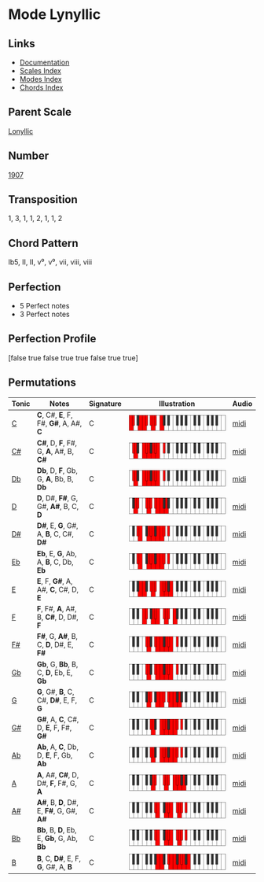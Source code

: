 # Mode Lynyllic

## Links

- [Documentation](README.md)
- [Scales Index](Scales.md)
- [Modes Index](Modes.md)
- [Chords Index](Chords.md)

## Parent Scale

[Lonyllic](ScaleLonyllic.md)

## Number

[1907](https://ianring.com/musictheory/scales/1907)

## Transposition

1, 3, 1, 1, 2, 1, 1, 2

## Chord Pattern

Ib5, II, II, v⁰, v⁰, vii, viii, viii

## Perfection

- 5 Perfect notes
- 3 Perfect notes

## Perfection Profile

[false true false true true false true true]

## Permutations

| Tonic | Notes | Signature | Illustration | Audio |
|-------|-------|-----------|--------------|-------|
| [C](ModeCNaturalLynyllic.md) | **C**, C#, **E**, F, F#, **G#**, A, A#, **C** | C | ![CNaturalLynyllic](ModeCNaturalLynyllic.png) | [midi](https://github.com/edipermadi/music/blob/main/docs/ModeCNaturalLynyllic.mid?raw=true) |
| [C#](ModeCSharpLynyllic.md) | **C#**, D, **F**, F#, G, **A**, A#, B, **C#** | C | ![CSharpLynyllic](ModeCSharpLynyllic.png) | [midi](https://github.com/edipermadi/music/blob/main/docs/ModeCSharpLynyllic.mid?raw=true) |
| [Db](ModeDFlatLynyllic.md) | **Db**, D, **F**, Gb, G, **A**, Bb, B, **Db** | C | ![DFlatLynyllic](ModeDFlatLynyllic.png) | [midi](https://github.com/edipermadi/music/blob/main/docs/ModeDFlatLynyllic.mid?raw=true) |
| [D](ModeDNaturalLynyllic.md) | **D**, D#, **F#**, G, G#, **A#**, B, C, **D** | C | ![DNaturalLynyllic](ModeDNaturalLynyllic.png) | [midi](https://github.com/edipermadi/music/blob/main/docs/ModeDNaturalLynyllic.mid?raw=true) |
| [D#](ModeDSharpLynyllic.md) | **D#**, E, **G**, G#, A, **B**, C, C#, **D#** | C | ![DSharpLynyllic](ModeDSharpLynyllic.png) | [midi](https://github.com/edipermadi/music/blob/main/docs/ModeDSharpLynyllic.mid?raw=true) |
| [Eb](ModeEFlatLynyllic.md) | **Eb**, E, **G**, Ab, A, **B**, C, Db, **Eb** | C | ![EFlatLynyllic](ModeEFlatLynyllic.png) | [midi](https://github.com/edipermadi/music/blob/main/docs/ModeEFlatLynyllic.mid?raw=true) |
| [E](ModeENaturalLynyllic.md) | **E**, F, **G#**, A, A#, **C**, C#, D, **E** | C | ![ENaturalLynyllic](ModeENaturalLynyllic.png) | [midi](https://github.com/edipermadi/music/blob/main/docs/ModeENaturalLynyllic.mid?raw=true) |
| [F](ModeFNaturalLynyllic.md) | **F**, F#, **A**, A#, B, **C#**, D, D#, **F** | C | ![FNaturalLynyllic](ModeFNaturalLynyllic.png) | [midi](https://github.com/edipermadi/music/blob/main/docs/ModeFNaturalLynyllic.mid?raw=true) |
| [F#](ModeFSharpLynyllic.md) | **F#**, G, **A#**, B, C, **D**, D#, E, **F#** | C | ![FSharpLynyllic](ModeFSharpLynyllic.png) | [midi](https://github.com/edipermadi/music/blob/main/docs/ModeFSharpLynyllic.mid?raw=true) |
| [Gb](ModeGFlatLynyllic.md) | **Gb**, G, **Bb**, B, C, **D**, Eb, E, **Gb** | C | ![GFlatLynyllic](ModeGFlatLynyllic.png) | [midi](https://github.com/edipermadi/music/blob/main/docs/ModeGFlatLynyllic.mid?raw=true) |
| [G](ModeGNaturalLynyllic.md) | **G**, G#, **B**, C, C#, **D#**, E, F, **G** | C | ![GNaturalLynyllic](ModeGNaturalLynyllic.png) | [midi](https://github.com/edipermadi/music/blob/main/docs/ModeGNaturalLynyllic.mid?raw=true) |
| [G#](ModeGSharpLynyllic.md) | **G#**, A, **C**, C#, D, **E**, F, F#, **G#** | C | ![GSharpLynyllic](ModeGSharpLynyllic.png) | [midi](https://github.com/edipermadi/music/blob/main/docs/ModeGSharpLynyllic.mid?raw=true) |
| [Ab](ModeAFlatLynyllic.md) | **Ab**, A, **C**, Db, D, **E**, F, Gb, **Ab** | C | ![AFlatLynyllic](ModeAFlatLynyllic.png) | [midi](https://github.com/edipermadi/music/blob/main/docs/ModeAFlatLynyllic.mid?raw=true) |
| [A](ModeANaturalLynyllic.md) | **A**, A#, **C#**, D, D#, **F**, F#, G, **A** | C | ![ANaturalLynyllic](ModeANaturalLynyllic.png) | [midi](https://github.com/edipermadi/music/blob/main/docs/ModeANaturalLynyllic.mid?raw=true) |
| [A#](ModeASharpLynyllic.md) | **A#**, B, **D**, D#, E, **F#**, G, G#, **A#** | C | ![ASharpLynyllic](ModeASharpLynyllic.png) | [midi](https://github.com/edipermadi/music/blob/main/docs/ModeASharpLynyllic.mid?raw=true) |
| [Bb](ModeBFlatLynyllic.md) | **Bb**, B, **D**, Eb, E, **Gb**, G, Ab, **Bb** | C | ![BFlatLynyllic](ModeBFlatLynyllic.png) | [midi](https://github.com/edipermadi/music/blob/main/docs/ModeBFlatLynyllic.mid?raw=true) |
| [B](ModeBNaturalLynyllic.md) | **B**, C, **D#**, E, F, **G**, G#, A, **B** | C | ![BNaturalLynyllic](ModeBNaturalLynyllic.png) | [midi](https://github.com/edipermadi/music/blob/main/docs/ModeBNaturalLynyllic.mid?raw=true) |
